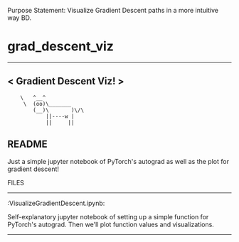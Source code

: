 Purpose Statement: Visualize Gradient Descent paths in a more intuitive way BD.

# grad_descent_viz

 ______________________
< Gradient Descent Viz! >
 ----------------------
        \   ^__^
         \  (oo)\_______
            (__)\       )\/\
                ||----w |
                ||     ||

README
-------------------------------------
Just a simple jupyter notebook of PyTorch's autograd as well as the plot for gradient descent! 




FILES

-------------------------------------
:VisualizeGradientDescent.ipynb:

Self-explanatory jupyter notebook of setting up a simple function for PyTorch's autograd. Then we'll plot function values and visualizations.


-------------------------------------

